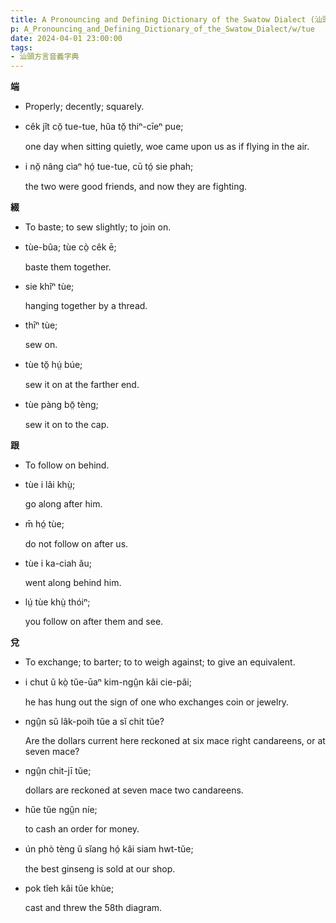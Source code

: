 ```yaml
---
title: A Pronouncing and Defining Dictionary of the Swatow Dialect (汕頭方言音義字典) / tue
p: A_Pronouncing_and_Defining_Dictionary_of_the_Swatow_Dialect/w/tue
date: 2024-04-01 23:00:00
tags: 
- 汕頭方言音義字典
---
```



**端**
- Properly; decently; squarely.

- cêk jît cŏ̤ tue-tue, hŭa tŏ̤ thiⁿ-cīeⁿ pue;

  one day when sitting quietly, woe came upon us as if flying in the air.

- i nŏ̤ nâng cìaⁿ hó̤ tue-tue, cū tó̤ sie phah;

  the two were good friends, and now they are fighting.

**綴**
- To baste; to sew slightly; to join on.

- tùe-bûa; tùe cò̤ cêk ē;

  baste them together.

- sie khîⁿ tùe;

  hanging together by a thread.

- thīⁿ tùe;

  sew on.

- tùe tŏ̤ hṳ́ búe;

  sew it on at the farther end.

- tùe pàng bō̤ tèng;

  sew it on to the cap.

**跟**
- To follow on behind.

- tùe i lâi khṳ̀;

  go along after him.

- m̄ hó̤ tùe;

  do not follow on after us.

- tùe i ka-ciah ău;

  went along behind him.

- lṳ́ tùe khṳ̀ thóiⁿ;

  you follow on after them and see.

**兌**
- To exchange; to barter; to to weigh against; to give an equivalent.

- i chut ŭ kò̤ tŭe-ūaⁿ kim-ngṳ̂n kâi cie-pâi;

  he has hung out the sign of one who exchanges coin or jewelry.

- ngṳ̂n sŭ lâk-poih tŭe a sĭ chit tŭe?

  Are the dollars current here reckoned at six mace right candareens, or at seven mace?

- ngṳ̂n chit-jī tŭe;

  dollars are reckoned at seven mace two candareens.

- hŭe tŭe ngṳ̂n níe;

  to cash an order for money.

- ún phò tèng ŭ sĭang hó̤ kâi siam hwt-tŭe;

  the best ginseng is sold at our shop.

- pok tîeh kâi tŭe khùe;

  cast and threw the 58th diagram.